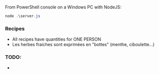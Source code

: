 From PowerShell console on a Windows PC with NodeJS:
``` PowerShell
node .\server.js
``` 

### Recipes
- All recipes have quantities for ONE PERSON
- Les herbes fraiches sont exprimées en "bottes" (menthe, ciboulette...)

### TODO:
- 